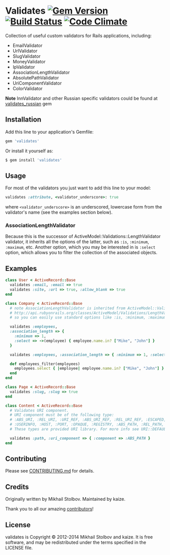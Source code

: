 # Validates [![Gem Version](https://badge.fury.io/rb/validates.png)](http://badge.fury.io/rb/validates) [![Build Status](https://travis-ci.org/kaize/validates.png)](https://travis-ci.org/kaize/validates) [![Code Climate](https://codeclimate.com/github/kaize/validates.png)](https://codeclimate.com/github/kaize/validates)

Collection of useful custom validators for Rails applications, including:

- EmailValidator
- UrlValidator
- SlugValidator
- MoneyValidator
- IpValidator
- AssociationLengthValidator
- AbsolutePathValidator
- UriComponentValidator
- ColorValidator

**Note** InnValidator and other Russian specific validators could be found at [validates_russian](https://github.com/asiniy/validates_russian) gem

## Installation

Add this line to your application's Gemfile:

``` ruby
gem 'validates'
```

Or install it yourself as:

``` bash
$ gem install 'validates'
```

## Usage

For most of the validators you just want to add this line to your model:
``` ruby
validates :attribute, <validator_underscore>: true
```
where `<validator_underscore>` is an underscored, lowercase form from the validator's name (see the examples section below).

### AssociationLengthValidator

Because this is the successor of ActiveModel::Validations::LengthValidator
validator, it inherits all the options of the latter, such as `:is`, `:minimum`,
`:maximum`, etc. Another option, which you may be interested in is `:select` option,
which allows you to filter the collection of the associated objects.

## Examples

``` ruby
class User < ActiveRecord::Base
  validates :email, :email => true
  validates :site, :url => true, :allow_blank => true
end

class Company < ActiveRecord::Base
  # note AssociationLengthValidator is inherited from ActiveModel::Validations::LengthValidator
  # http://api.rubyonrails.org/classes/ActiveModel/Validations/LengthValidator.html
  # so you can easily use standard options like :is, :minimum, :maximum, etc.

  validates :employees,
  :association_length => {
    :minimum => 1,
    :select => ->(employee) { employee.name.in? ["Mike", "John"] }
  }

  validates :employees, :association_length => { :minimum => 1, :select => :employees_filter }

  def employees_filter(employees)
    employees.select { |employee| employee.name.in? ["Mike", "John"] }
  end
end

class Page < ActiveRecord::Base
  validates :slug, :slug => true
end

class Content < ActiveRecord::Base
  # Validates URI component.
  # URI component must be of the following type:
  # :ABS_URI, :REL_URI, :URI_REF, :ABS_URI_REF, :REL_URI_REF, :ESCAPED, :UNSAFE, :SCHEME,
  # :USERINFO, :HOST, :PORT, :OPAQUE, :REGISTRY, :ABS_PATH, :REL_PATH, :QUERY or :FRAGMENT.
  # These types are provided URI library. For more info see URI::DEFAULT_PARSER.regexp.

  validates :path, :uri_component => { :component => :ABS_PATH }
end

```

## Contributing

Please see [CONTRIBUTING.md](CONTRIBUTING.md) for details.

## Credits

Originally written by Mikhail Stolbov. Maintained by kaize.

Thank you to all our amazing [contributors](http://github.com/kaize/validates/contributors)!

## License

validates is Copyright © 2012-2014 Mikhail Stolbov and kaize. It is free
software, and may be redistributed under the terms specified in the LICENSE
file.
